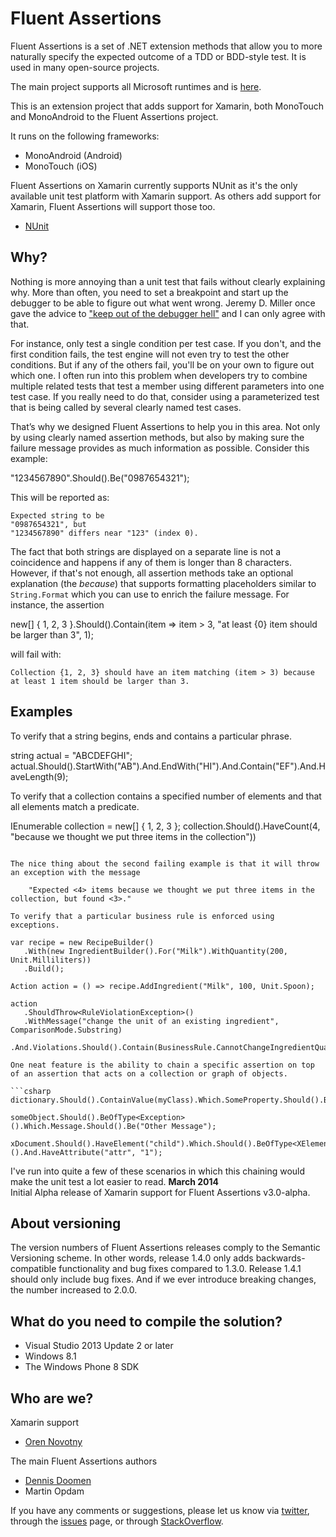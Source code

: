 ﻿Fluent Assertions
================

Fluent Assertions is a set of .NET extension methods that allow you to more naturally specify the 
expected outcome of a TDD or BDD-style test. It is used in many open-source projects. 

The main project supports all Microsoft runtimes and is [here](https://github.com/dennisdoomen/fluentassertions/).
 
This is an extension project that adds support for Xamarin, both MonoTouch and MonoAndroid
to the Fluent Assertions project.

It runs on the following frameworks:

* MonoAndroid (Android)
* MonoTouch (iOS)

Fluent Assertions on Xamarin currently supports NUnit as it's the only
available unit test platform with Xamarin support. As others add support
for Xamarin, Fluent Assertions will support those too.

* [NUnit](http://www.nunit.org/)

Why?
----
Nothing is more annoying than a unit test that fails without clearly explaining why. More than often, you need to set a breakpoint and start up the debugger to be able to figure out what went wrong. Jeremy D. Miller once gave the advice to ["keep out of the debugger hell"](http://codebetter.com/jeremymiller/2005/08/18/testing-granularity-feedback-cycles-and-holistic-development/) and I can only agree with that.

For instance, only test a single condition per test case. If you don't, and the first condition fails, the test engine will not even try to test the other conditions. But if any of the others fail, you'll be on your own to figure out which one. I often run into this problem when developers try to combine multiple related tests that test a member using different parameters into one test case. If you really need to do that, consider using a parameterized test that is being called by several clearly named test cases.

That’s why we designed Fluent Assertions to help you in this area. Not only by using clearly named assertion methods, but also by making sure the failure message provides as much information as possible. Consider this example:

"1234567890".Should().Be("0987654321");

This will be reported as: 
    
	Expected string to be
	"0987654321", but
	"1234567890" differs near "123" (index 0).

The fact that both strings are displayed on a separate line is not a coincidence and happens if any of them is longer than 8 characters. However, if that's not enough, all assertion methods take an optional explanation (the *because*) that supports formatting placeholders similar to `String.Format` which you can use to enrich the failure message. For instance, the assertion

new[] { 1, 2, 3 }.Should().Contain(item => item > 3, "at least {0} item should be larger than 3", 1);

will fail with: 

	Collection {1, 2, 3} should have an item matching (item > 3) because at least 1 item should be larger than 3.

Examples
--------
To verify that a string begins, ends and contains a particular phrase.

string actual = "ABCDEFGHI";
actual.Should().StartWith("AB").And.EndWith("HI").And.Contain("EF").And.HaveLength(9);

To verify that a collection contains a specified number of elements and that all elements match a predicate.

IEnumerable collection = new[] { 1, 2, 3 };
collection.Should().HaveCount(4, "because we thought we put three items in the collection"))
```

The nice thing about the second failing example is that it will throw an exception with the message 

	"Expected <4> items because we thought we put three items in the collection, but found <3>." 
	
To verify that a particular business rule is enforced using exceptions.

var recipe = new RecipeBuilder()
   .With(new IngredientBuilder().For("Milk").WithQuantity(200, Unit.Milliliters))
   .Build();

Action action = () => recipe.AddIngredient("Milk", 100, Unit.Spoon);

action
   .ShouldThrow<RuleViolationException>()
   .WithMessage("change the unit of an existing ingredient", ComparisonMode.Substring)
   .And.Violations.Should().Contain(BusinessRule.CannotChangeIngredientQuanity);

One neat feature is the ability to chain a specific assertion on top of an assertion that acts on a collection or graph of objects. 

```csharp
dictionary.Should().ContainValue(myClass).Which.SomeProperty.Should().BeGreaterThan(0);

someObject.Should().BeOfType<Exception>().Which.Message.Should().Be("Other Message");

xDocument.Should().HaveElement("child").Which.Should().BeOfType<XElement>().And.HaveAttribute("attr", "1");
```

I've run into quite a few of these scenarios in which this chaining would make the unit test a lot easier to read. 
**March 2014**  
Initial Alpha release of Xamarin support for Fluent Assertions v3.0-alpha.
  
About versioning
----------------
The version numbers of Fluent Assertions releases comply to the Semantic Versioning scheme. In other words, release 1.4.0 only adds backwards-compatible functionality and bug fixes compared to 1.3.0. Release 1.4.1 should only include bug fixes. And if we ever introduce breaking changes, the number increased to 2.0.0.

What do you need to compile the solution?
-----------------------------
* Visual Studio 2013 Update 2 or later
* Windows 8.1
* The Windows Phone 8 SDK

Who are we?
-----------
Xamarin support
- [Oren Novotny](https://twitter.com/onovotny)

The main Fluent Assertions authors
- [Dennis Doomen](https://twitter.com/ddoomen)  
- Martin Opdam 

If you have any comments or suggestions, please let us know via [twitter](https://twitter.com/search?q=fluentassertions&src=typd), through the [issues](https://github.com/onovotny/FluentAssertions/issues) page, or through [StackOverflow](http://stackoverflow.com/questions/tagged/fluent-assertions).
